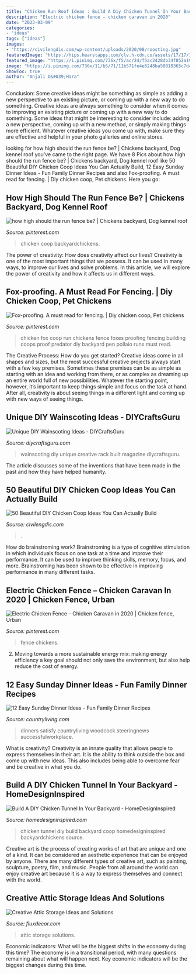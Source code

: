 ```yaml
---
title: "Chicken Run Roof Ideas : Build A Diy Chicken Tunnel In Your Backyard"
description: "Electric chicken fence – chicken caravan in 2020"
date: "2023-03-09"
categories:
- "ideas"
tags: ["ideas"]
images:
- "https://civilengdis.com/wp-content/uploads/2020/08/roosting.jpg"
featuredImage: "https://hips.hearstapps.com/clv.h-cdn.co/assets/17/17/1493156683-clx010116brkfeature-05.jpg?crop=1.0xw:1xh;center,top&amp;resize=768:*"
featured_image: "https://i.pinimg.com/736x/f5/ac/24/f5ac2428db34f852a19794409a356ec8.jpg"
image: "https://i.pinimg.com/736x/11/b5/71/11b571fe4e6248ba58018365c7d4d93f--animal-food-hen-house.jpg"
ShowToc: true
author: "Anjali O&#039;Hara"
---
```



Conclusion: Some creative ideas might be something as simple as adding a new perspective to an existing picture, or coming up with a new way to do something.
Creative ideas are always something to consider when it comes to improving an existing picture or coming up with a new way to do something. Some ideas that might be interesting to consider include: adding a new perspective, coming up with a new method, or simply making things more efficient. Whatever creative ideas you come up with, make sure they are effective and helpful in your photo galleries and online stores.

	

		
looking for how high should the run fence be? | Chickens backyard, Dog kennel roof you've came to the right page. We have 8 Pics about how high should the run fence be? | Chickens backyard, Dog kennel roof like 50 Beautiful DIY Chicken Coop Ideas You Can Actually Build, 12 Easy Sunday Dinner Ideas - Fun Family Dinner Recipes and also Fox-proofing. A must read for fencing. | Diy chicken coop, Pet chickens. Here you go:
		
    
## How High Should The Run Fence Be? | Chickens Backyard, Dog Kennel Roof

<img loading=lazy src="https://i.pinimg.com/736x/11/b5/71/11b571fe4e6248ba58018365c7d4d93f--animal-food-hen-house.jpg" onerror="this.onerror=null;this.src='https://tse3.mm.bing.net/th?id=OIP.siTzoAB_Ue-HwgK88d6DlgHaFj&amp;pid=15.1';" alt="how high should the run fence be? | Chickens backyard, Dog kennel roof">

_Source: pinterest.com_

>chicken coop backyardchickens. 

	

The power of creativity: How does creativity affect our lives?
Creativity is one of the most important things that we possess. It can be used in many ways, to improve our lives and solve problems. In this article, we will explore the power of creativity and how it affects us in different ways.

    
## Fox-proofing. A Must Read For Fencing. | Diy Chicken Coop, Pet Chickens

<img loading=lazy src="https://i.pinimg.com/736x/5c/86/6e/5c866e0e0126836a8d6e27462ef3298a.jpg" onerror="this.onerror=null;this.src='https://tse1.mm.bing.net/th?id=OIP.bqPfmxGMAbgK2tPsOPJzwQAAAA&amp;pid=15.1';" alt="Fox-proofing. A must read for fencing. | Diy chicken coop, Pet chickens">

_Source: pinterest.com_

>chicken fox coop run chickens fence foxes proofing fencing building coops proof predator diy backyard pen pollaio runs must read. 

	

The Creative Process: How do you get started?
Creative ideas come in all shapes and sizes, but the most successful creative projects always start with a few key premises. Sometimes these premises can be as simple as starting with an idea and working from there, or as complex as dreaming up an entire world full of new possibilities. Whatever the starting point, however, it’s important to keep things simple and focus on the task at hand. After all, creativity is about seeing things in a different light and coming up with new ways of seeing things.

    
## Unique DIY Wainscoting Ideas - DIYCraftsGuru

<img loading=lazy src="https://www.diycraftsguru.com/wp-content/uploads/2019/04/Creative-DIY-Wainscoting-Ideas-14.jpg" onerror="this.onerror=null;this.src='https://tse1.mm.bing.net/th?id=OIP.oR3c9L8jTMwEW4h5kvMzMQHaJ4&amp;pid=15.1';" alt="Unique DIY Wainscoting Ideas - DIYCraftsGuru">

_Source: diycraftsguru.com_

>wainscoting diy unique creative rack built magazine diycraftsguru. 

	

The article discusses some of the inventions that have been made in the past and how they have helped humanity.

    
## 50 Beautiful DIY Chicken Coop Ideas You Can Actually Build

<img loading=lazy src="https://civilengdis.com/wp-content/uploads/2020/08/roosting.jpg" onerror="this.onerror=null;this.src='https://tse3.mm.bing.net/th?id=OIP.YC5Dg0Ie6_64FbK4v4HnigHaJ2&amp;pid=15.1';" alt="50 Beautiful DIY Chicken Coop Ideas You Can Actually Build">

_Source: civilengdis.com_

>. 

	

How do brainstroming work?
Brainstroming is a type of cognitive stimulation in which individuals focus on one task at a time and improve their performance. It can be used to improve thinking skills, memory, focus, and more. Brainstroming has been shown to be effective in improving performance in many different tasks.

    
## Electric Chicken Fence – Chicken Caravan In 2020 | Chicken Fence, Urban

<img loading=lazy src="https://i.pinimg.com/736x/f5/ac/24/f5ac2428db34f852a19794409a356ec8.jpg" onerror="this.onerror=null;this.src='https://tse4.mm.bing.net/th?id=OIP.WpoJ3RkPkSE6TAPqozfnfQHaGc&amp;pid=15.1';" alt="Electric Chicken Fence – Chicken Caravan in 2020 | Chicken fence, Urban">

_Source: pinterest.com_

>fence chickens. 

	

2. Moving towards a more sustainable energy mix: making energy efficiency a key goal should not only save the environment, but also help reduce the cost of energy.

    
## 12 Easy Sunday Dinner Ideas - Fun Family Dinner Recipes

<img loading=lazy src="https://hips.hearstapps.com/clv.h-cdn.co/assets/17/17/1493156683-clx010116brkfeature-05.jpg?crop=1.0xw:1xh;center,top&amp;resize=768:*" onerror="this.onerror=null;this.src='https://tse2.mm.bing.net/th?id=OIP.opl2-EQ51oxc0OeJF44baQHaLH&amp;pid=15.1';" alt="12 Easy Sunday Dinner Ideas - Fun Family Dinner Recipes">

_Source: countryliving.com_

>dinners satisfy countryliving woodcock steeringnews successfulworkplace. 

	

What is creativity?
Creativity is an innate quality that allows people to express themselves in their art. It is the ability to think outside the box and come up with new ideas. This also includes being able to overcome fear and be creative in what you do.

    
## Build A DIY Chicken Tunnel In Your Backyard - HomeDesignInspired

<img loading=lazy src="http://www.homedesigninspired.com/wp-content/uploads/2017/10/backyard-chicken-coop-with-tunnel-7.jpg" onerror="this.onerror=null;this.src='https://tse4.mm.bing.net/th?id=OIP.Ypw4dy35L8uikcWsk9J7qgHaJ4&amp;pid=15.1';" alt="Build A DIY Chicken Tunnel In Your Backyard - HomeDesignInspired">

_Source: homedesigninspired.com_

>chicken tunnel diy build backyard coop homedesigninspired backyardchickens source. 

	

Creative art is the process of creating works of art that are unique and one of a kind. It can be considered an aesthetic experience that can be enjoyed by anyone. There are many different types of creative art, such as painting, sculpture, poetry, film, and music. People from all around the world can enjoy creative art because it is a way to express themselves and connect with the world.

    
## Creative Attic Storage Ideas And Solutions

<img loading=lazy src="https://fluxdecor.com/wp-content/uploads/2015/09/1-attic-storage-ideas-solutions.jpg" onerror="this.onerror=null;this.src='https://tse3.mm.bing.net/th?id=OIP.3UIQnDoSt_18JUFgH5YNggHaJ4&amp;pid=15.1';" alt="Creative Attic Storage Ideas and Solutions">

_Source: fluxdecor.com_

>attic storage solutions. 

	

Economic indicators: What will be the biggest shifts in the economy during this time?
The economy is in a transitional period, with many questions remaining about what will happen next. Key economic indicators will be the biggest changes during this time.

